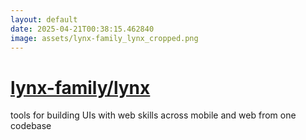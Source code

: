 ```yaml
---
layout: default
date: 2025-04-21T00:38:15.462840
image: assets/lynx-family_lynx_cropped.png
---
```


# [lynx-family/lynx](https://github.com/lynx-family/lynx)

tools for building UIs with web skills across mobile and web from one codebase
